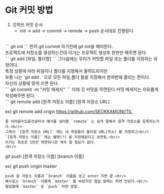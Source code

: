<h1>Git 커밋 방법</h1>

1. 깃허브 커밋 순서
    - init -> add -> commit -> remote -> push 순서대로 진행된다
<br/>
```
git init
```
먼저 git commit 하기전에 git init을 해야한다.<br/>
프로젝트에 저장소를 생성하는건데 이거는 프로젝트 생성후 한번만 해주면 된다.
<br/>
```
git add [파일, 폴더명]
```
그다음에는 우리가 커밋할 파일 또는 폴더를 지정하는 과정이다.<br/>
특정 상황에 따라 파일이나 폴더를 지정해서 올려도되지만<br/>
보통 나는 `git add .` 으로 모든 파일,폴더 들을 지정해서 한꺼번에 올리는 편이다.<br/>
자신의 상황에 맞게 쓰면 된다.
<br/>
```
git commit -m "커밋 메세지"
```
이제 깃 커밋을 하면된다 커밋 메세지는 자유롭게 작성해주면 된다.
<br/>
```
git remote add [원격 저장소 이름] [원격 저장소 URL]

ex) git remote add origin https://github.com/SEOKKAMONI/TIL
```
좀 어려울수있을것같아서 예시를 넣어봄 `remote` 는 쉽게 말해서 원격 저장소를 등록하는거다.<br/>
그래서 `[원격 저장소 URL]` 에는 내 파일들이 올라갈 URL(주소) 를 지정하고<br/>
`[원격 저장소 이름]` 에는 별명(?) 을 지정해준다고 보면됨.<br/>
이거는 최초로 1번만 하면되니깐 계속 할 필요가 없다.
<br/>
```
git push [원격 저장소 이름] [branch 이름]

ex) git push origin master
```
psuh 할 저장소 이름과 `branch` 이름을 넣고 enter 치면 끝.<br/>
예시로는 `branch` 이름에 `master` 를 써놨지만 협업 할때는 하면 안된다.<br/>
협업할때 `master` 로 `push` 하면 망함.


